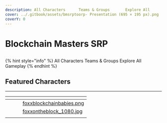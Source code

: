 ```yaml
---
description: All Characters      Teams & Groups       Explore All               Gameplay
cover: ../.gitbook/assets/bmsrptoorp- Presentation (695 × 195 px).png
coverY: 0
---
```


# Blockchain Masters SRP

##

{% hint style="info" %}
All Characters       Teams & Groups                      Explore All             Gameplay
{% endhint %}

## Featured Characters

***

<table data-view="cards"><thead><tr><th></th><th></th><th></th><th data-hidden data-card-cover data-type="files"></th></tr></thead><tbody><tr><td></td><td></td><td></td><td><a href="../.gitbook/assets/foxxblockchainbabies.png">foxxblockchainbabies.png</a></td></tr><tr><td></td><td></td><td></td><td><a href="../.gitbook/assets/foxxontheblock_1080.jpg">foxxontheblock_1080.jpg</a></td></tr><tr><td></td><td></td><td></td><td></td></tr></tbody></table>
